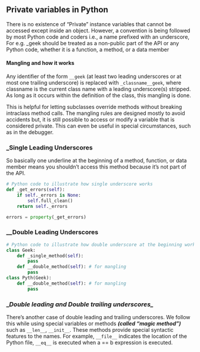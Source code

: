 ## Private variables in Python
There is no existence of “Private” instance variables that cannot be accessed except inside an 
object. However, a convention is being followed by most Python code and coders i.e., a name 
prefixed with an underscore, For e.g. _geek should be treated as a non-public part of the API 
or any Python code, whether it is a function, a method, or a data member

#### Mangling and how it works
Any identifier of the form `__geek` (at least two leading underscores or at most one trailing 
underscore) is replaced with `_classname__geek`, where classname is the current class name with 
a leading underscore(s) stripped. As long as it occurs within the definition of the class, this 
mangling is done. 

This is helpful for letting subclasses override methods without breaking intraclass method calls.
The mangling rules are designed mostly to avoid accidents but, it is still possible to access or 
modify a variable that is considered private. This can even be useful in special circumstances, 
such as in the debugger.

### _Single Leading Underscores
So basically one underline at the beginning of a method, function, or data member means you 
shouldn’t access this method because it’s not part of the API.

```python
# Python code to illustrate how single underscore works
def _get_errors(self):
	if self._errors is None:
		self.full_clean()
	return self._errors

errors = property(_get_errors)
```

### __Double Leading Underscores

```python
# Python code to illustrate how double underscore at the beginning works
class Geek:
	def _single_method(self):
		pass
	def __double_method(self): # for mangling
		pass
class Pyth(Geek):
	def __double_method(self): # for mangling
		pass
```

### \__Double leading and Double trailing underscores\__
There’s another case of double leading and trailing underscores. We follow this while using 
special variables or methods **_(called “magic method”)_** such as `__len__`, `__init__`. These 
methods provide special syntactic features to the names. For example, `__file__` indicates the 
location of the Python file, `__eq__` is executed when a == b expression is executed. 
